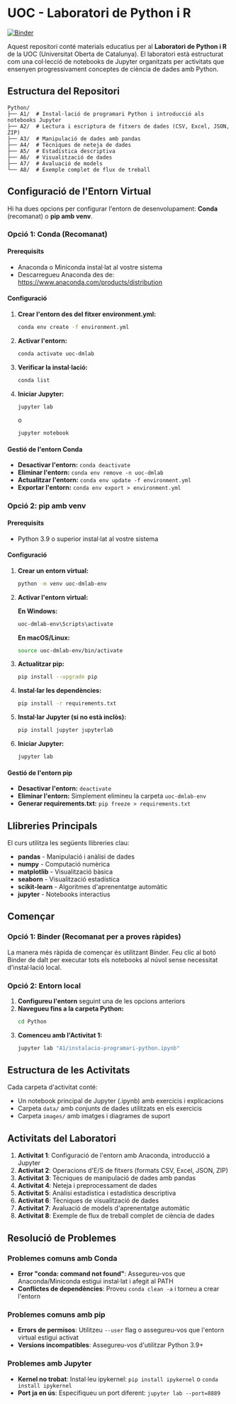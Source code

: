 # UOC - Laboratori de Python i R

[![Binder](https://mybinder.org/badge_logo.svg)](https://mybinder.org/v2/gl/UOC%2Feimt%2Fdatascience%2FLAB%2Fpython-cat/HEAD?urlpath=%2Fdoc%2Ftree%2FPython%2FA1%2Finstalacio-programari-python.ipynb)

Aquest repositori conté materials educatius per al **Laboratori de Python i R** de la UOC (Universitat Oberta de Catalunya). El laboratori està estructurat com una col·lecció de notebooks de Jupyter organitzats per activitats que ensenyen progressivament conceptes de ciència de dades amb Python.

## Estructura del Repositori

```
Python/
├── A1/  # Instal·lació de programari Python i introducció als notebooks Jupyter
├── A2/  # Lectura i escriptura de fitxers de dades (CSV, Excel, JSON, ZIP)
├── A3/  # Manipulació de dades amb pandas
├── A4/  # Tècniques de neteja de dades
├── A5/  # Estadística descriptiva
├── A6/  # Visualització de dades
├── A7/  # Avaluació de models
└── A8/  # Exemple complet de flux de treball
```

## Configuració de l'Entorn Virtual

Hi ha dues opcions per configurar l'entorn de desenvolupament: **Conda** (recomanat) o **pip amb venv**.

### Opció 1: Conda (Recomanat)

#### Prerequisits
- Anaconda o Miniconda instal·lat al vostre sistema
- Descarregueu Anaconda des de: https://www.anaconda.com/products/distribution

#### Configuració
1. **Crear l'entorn des del fitxer environment.yml:**
   ```bash
   conda env create -f environment.yml
   ```

2. **Activar l'entorn:**
   ```bash
   conda activate uoc-dmlab
   ```

3. **Verificar la instal·lació:**
   ```bash
   conda list
   ```

4. **Iniciar Jupyter:**
   ```bash
   jupyter lab
   ```
   o
   ```bash
   jupyter notebook
   ```

#### Gestió de l'entorn Conda
- **Desactivar l'entorn:** `conda deactivate`
- **Eliminar l'entorn:** `conda env remove -n uoc-dmlab`
- **Actualitzar l'entorn:** `conda env update -f environment.yml`
- **Exportar l'entorn:** `conda env export > environment.yml`

### Opció 2: pip amb venv

#### Prerequisits
- Python 3.9 o superior instal·lat al vostre sistema

#### Configuració
1. **Crear un entorn virtual:**
   ```bash
   python -m venv uoc-dmlab-env
   ```

2. **Activar l'entorn virtual:**
   
   **En Windows:**
   ```bash
   uoc-dmlab-env\Scripts\activate
   ```
   
   **En macOS/Linux:**
   ```bash
   source uoc-dmlab-env/bin/activate
   ```

3. **Actualitzar pip:**
   ```bash
   pip install --upgrade pip
   ```

4. **Instal·lar les dependències:**
   ```bash
   pip install -r requirements.txt
   ```

5. **Instal·lar Jupyter (si no està inclòs):**
   ```bash
   pip install jupyter jupyterlab
   ```

6. **Iniciar Jupyter:**
   ```bash
   jupyter lab
   ```

#### Gestió de l'entorn pip
- **Desactivar l'entorn:** `deactivate`
- **Eliminar l'entorn:** Simplement elimineu la carpeta `uoc-dmlab-env`
- **Generar requirements.txt:** `pip freeze > requirements.txt`

## Llibreries Principals

El curs utilitza les següents llibreries clau:

- **pandas** - Manipulació i anàlisi de dades
- **numpy** - Computació numèrica
- **matplotlib** - Visualització bàsica
- **seaborn** - Visualització estadística
- **scikit-learn** - Algoritmes d'aprenentatge automàtic
- **jupyter** - Notebooks interactius

## Començar

### Opció 1: Binder (Recomanat per a proves ràpides)
La manera més ràpida de començar és utilitzant Binder. Feu clic al botó Binder de dalt per executar tots els notebooks al núvol sense necessitat d'instal·lació local.

### Opció 2: Entorn local
1. **Configureu l'entorn** seguint una de les opcions anteriors
2. **Navegueu fins a la carpeta Python:**
   ```bash
   cd Python
   ```
3. **Comenceu amb l'Activitat 1:**
   ```bash
   jupyter lab "A1/instalacio-programari-python.ipynb"
   ```

## Estructura de les Activitats

Cada carpeta d'activitat conté:
- Un notebook principal de Jupyter (.ipynb) amb exercicis i explicacions
- Carpeta `data/` amb conjunts de dades utilitzats en els exercicis
- Carpeta `images/` amb imatges i diagrames de suport

## Activitats del Laboratori

1. **Activitat 1**: Configuració de l'entorn amb Anaconda, introducció a Jupyter
2. **Activitat 2**: Operacions d'E/S de fitxers (formats CSV, Excel, JSON, ZIP)
3. **Activitat 3**: Tècniques de manipulació de dades amb pandas
4. **Activitat 4**: Neteja i preprocessament de dades
5. **Activitat 5**: Anàlisi estadística i estadística descriptiva
6. **Activitat 6**: Tècniques de visualització de dades
7. **Activitat 7**: Avaluació de models d'aprenentatge automàtic
8. **Activitat 8**: Exemple de flux de treball complet de ciència de dades

## Resolució de Problemes

### Problemes comuns amb Conda
- **Error "conda: command not found"**: Assegureu-vos que Anaconda/Miniconda estigui instal·lat i afegit al PATH
- **Conflictes de dependències**: Proveu `conda clean -a` i torneu a crear l'entorn

### Problemes comuns amb pip
- **Errors de permisos**: Utilitzeu `--user` flag o assegureu-vos que l'entorn virtual estigui activat
- **Versions incompatibles**: Assegureu-vos d'utilitzar Python 3.9+

### Problemes amb Jupyter
- **Kernel no trobat**: Instal·leu ipykernel: `pip install ipykernel` o `conda install ipykernel`
- **Port ja en ús**: Especifiqueu un port diferent: `jupyter lab --port=8889`
